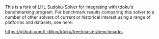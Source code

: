 This is a fork of LHL-Sudoku-Solver for integrating with tdoku's benchmarking program. For
benchmark results comparing this solver to a number of other solvers of current or historical
interest using a range of platforms and datasets, see here:

https://github.com/t-dillon/tdoku/tree/master/benchmarks
